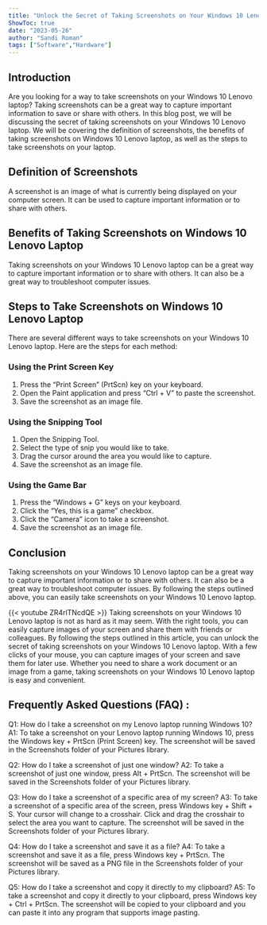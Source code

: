 ```yaml
---
title: "Unlock the Secret of Taking Screenshots on Your Windows 10 Lenovo Laptop!"
ShowToc: true 
date: "2023-05-26"
author: "Sandi Roman" 
tags: ["Software","Hardware"]
---
```

## Introduction
Are you looking for a way to take screenshots on your Windows 10 Lenovo laptop? Taking screenshots can be a great way to capture important information to save or share with others. In this blog post, we will be discussing the secret of taking screenshots on your Windows 10 Lenovo laptop. We will be covering the definition of screenshots, the benefits of taking screenshots on Windows 10 Lenovo laptop, as well as the steps to take screenshots on your laptop. 

## Definition of Screenshots
A screenshot is an image of what is currently being displayed on your computer screen. It can be used to capture important information or to share with others. 

## Benefits of Taking Screenshots on Windows 10 Lenovo Laptop
Taking screenshots on your Windows 10 Lenovo laptop can be a great way to capture important information or to share with others. It can also be a great way to troubleshoot computer issues. 

## Steps to Take Screenshots on Windows 10 Lenovo Laptop
There are several different ways to take screenshots on your Windows 10 Lenovo laptop. Here are the steps for each method: 

### Using the Print Screen Key
1. Press the “Print Screen” (PrtScn) key on your keyboard.
2. Open the Paint application and press “Ctrl + V” to paste the screenshot.
3. Save the screenshot as an image file.

### Using the Snipping Tool
1. Open the Snipping Tool.
2. Select the type of snip you would like to take.
3. Drag the cursor around the area you would like to capture.
4. Save the screenshot as an image file.

### Using the Game Bar
1. Press the “Windows + G” keys on your keyboard.
2. Click the “Yes, this is a game” checkbox.
3. Click the “Camera” icon to take a screenshot.
4. Save the screenshot as an image file.

## Conclusion
Taking screenshots on your Windows 10 Lenovo laptop can be a great way to capture important information or to share with others. It can also be a great way to troubleshoot computer issues. By following the steps outlined above, you can easily take screenshots on your Windows 10 Lenovo laptop.

{{< youtube ZR4rlTNcdQE >}} 
Taking screenshots on your Windows 10 Lenovo laptop is not as hard as it may seem. With the right tools, you can easily capture images of your screen and share them with friends or colleagues. By following the steps outlined in this article, you can unlock the secret of taking screenshots on your Windows 10 Lenovo laptop. With a few clicks of your mouse, you can capture images of your screen and save them for later use. Whether you need to share a work document or an image from a game, taking screenshots on your Windows 10 Lenovo laptop is easy and convenient.

## Frequently Asked Questions (FAQ) :
Q1: How do I take a screenshot on my Lenovo laptop running Windows 10?
A1: To take a screenshot on your Lenovo laptop running Windows 10, press the Windows key + PrtScn (Print Screen) key. The screenshot will be saved in the Screenshots folder of your Pictures library.

Q2: How do I take a screenshot of just one window?
A2: To take a screenshot of just one window, press Alt + PrtScn. The screenshot will be saved in the Screenshots folder of your Pictures library.

Q3: How do I take a screenshot of a specific area of my screen?
A3: To take a screenshot of a specific area of the screen, press Windows key + Shift + S. Your cursor will change to a crosshair. Click and drag the crosshair to select the area you want to capture. The screenshot will be saved in the Screenshots folder of your Pictures library.

Q4: How do I take a screenshot and save it as a file?
A4: To take a screenshot and save it as a file, press Windows key + PrtScn. The screenshot will be saved as a PNG file in the Screenshots folder of your Pictures library.

Q5: How do I take a screenshot and copy it directly to my clipboard?
A5: To take a screenshot and copy it directly to your clipboard, press Windows key + Ctrl + PrtScn. The screenshot will be copied to your clipboard and you can paste it into any program that supports image pasting.


